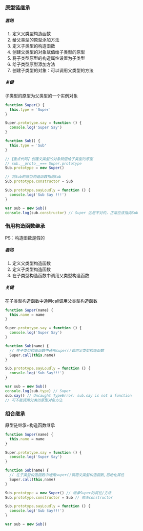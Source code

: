 ### 原型链继承

##### 套路

1. 定义父类型构造函数
2. 给父类型的原型添加方法
3. 定义子类型的构造函数
4. 创建父类型的对象赋值给子类型的原型
5. 将子类型原型的构造属性设置为子类型
6. 给子类型原型添加方法
7. 创建子类型的对象：可以调用父类型的方法

##### 关键

子类型的原型为父类型的一个实例对象

``` javascript
function Super() {
  this.type = 'Super'
}

Super.prototype.say = function () {
  console.log('Super Say')
}

function Sub() {
  this.type = 'Sub'
}

//【重点代码】创建父类型的对象赋值给子类型的原型
// sub.__proto__=== Super.prototype
Sub.prototype = new Super()

// 将Sub的原型构造函数指向Sub
Sub.prototype.constructor = Sub

Sub.prototype.sayLoudly = function () {
  console.log('Sub Say !!!')
}

var sub = new Sub()
console.log(sub.constructor) // Super 这是不对的，正常应该指向Sub
```



### 借用构造函数继承

PS：构造函数是假的

##### 套路

1. 定义父类型构造函数
2. 定义子类型构造函数
3. 在子类型构造函数中调用父类型构造函数

##### 关键

在子类型构造函数中通用call调用父类型构造函数

```  javascript
function Super(name) {
  this.name = name
}

Super.prototype.say = function () {
  console.log('Super Say')
}

function Sub(name) {
  // 在子类型构造函数中通用super()调用父类型构造函数
  Super.call(this,name)
}

Sub.prototype.sayLoudly = function () {
  console.log('Sub Say!!!')
}

var sub = new Sub()
console.log(sub.type) // Super
sub.say() // Uncaught TypeError: sub.say is not a function
// 可不能调用父类的原型对象方法
```



### 组合继承

原型链继承+构造函数继承

```javascript
function Super(name) {
  this.name = name
}

Super.prototype.say = function () {
  console.log('Super Say')
}

function Sub(name) {
  // 在子类型构造函数中通用super()调用父类型构造函数,初始化属性
  Super.call(this,name) 
}

Sub.prototype = new Super() // 继承Super的属性/方法 
Sub.prototype.constructor = Sub // 修正constructor

Sub.prototype.sayLoudly = function () {
  console.log('Sub Say!!!')
}

var sub = new Sub()
```

